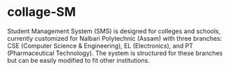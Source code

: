 # collage-SM
Student Management System (SMS) is designed for colleges and schools, currently customized for Nalbari Polytechnic (Assam) with three branches: CSE (Computer Science &amp; Engineering), EL (Electronics), and PT (Pharmaceutical Technology). The system is structured for these branches but can be easily modified to fit other institutions.

